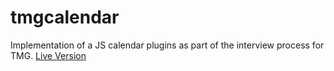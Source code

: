 # tmgcalendar
Implementation of a JS calendar plugins as part of the interview process for TMG.
[Live Version](http://diegovargasg.github.io/tmgcalendar/)
